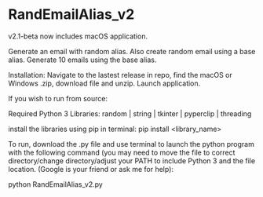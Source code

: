 # RandEmailAlias_v2

v2.1-beta now includes macOS application.

Generate an email with random alias. Also create random email using a base alias. Generate 10 emails using the base alias.

Installation: Navigate to the lastest release in repo, find the macOS or Windows .zip, download file and unzip. Launch application.

If you wish to run from source:

Required Python 3 Libraries:
random | string | tkinter | pyperclip | threading

install the libraries using pip in terminal: pip install <library_name>

To run, download the .py file and use terminal to launch the python program with the following command (you may need to move the file to correct directory/change directory/adjust your PATH to include Python 3 and the file location. (Google is your friend or ask me for help):

python RandEmailAlias_v2.py
